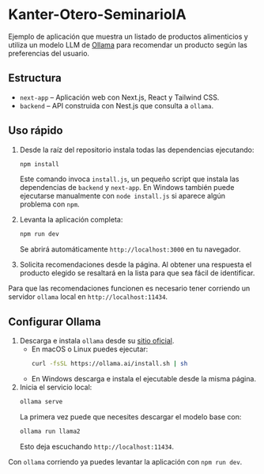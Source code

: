 # Kanter-Otero-SeminarioIA

Ejemplo de aplicación que muestra un listado de productos alimenticios y utiliza un modelo LLM de [Ollama](https://ollama.ai/) para recomendar un producto según las preferencias del usuario.

## Estructura

- `next-app` – Aplicación web con Next.js, React y Tailwind CSS.
- `backend` – API construida con Nest.js que consulta a `ollama`.

## Uso rápido

1. Desde la raíz del repositorio instala todas las dependencias ejecutando:
   ```bash
   npm install
   ```
   Este comando invoca `install.js`, un pequeño script que instala las
   dependencias de `backend` y `next-app`. En Windows también puede ejecutarse
   manualmente con `node install.js` si aparece algún problema con `npm`.
2. Levanta la aplicación completa:
   ```bash
   npm run dev
   ```
   Se abrirá automáticamente `http://localhost:3000` en tu navegador.

3. Solicita recomendaciones desde la página.
   Al obtener una respuesta el producto elegido se resaltará en la lista para que sea fácil de identificar.

Para que las recomendaciones funcionen es necesario tener corriendo un servidor `ollama` local en `http://localhost:11434`.

## Configurar Ollama

1. Descarga e instala `ollama` desde su [sitio oficial](https://ollama.ai/).
   - En macOS o Linux puedes ejecutar:
     ```bash
     curl -fsSL https://ollama.ai/install.sh | sh
     ```
   - En Windows descarga e instala el ejecutable desde la misma página.
2. Inicia el servicio local:
   ```bash
   ollama serve
   ```
   La primera vez puede que necesites descargar el modelo base con:
   ```bash
   ollama run llama2
   ```
   Esto deja escuchando `http://localhost:11434`.

Con `ollama` corriendo ya puedes levantar la aplicación con `npm run dev`.
